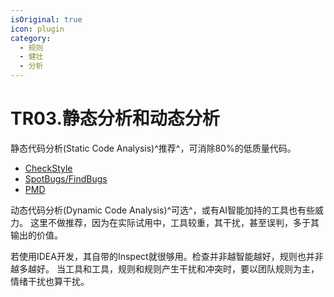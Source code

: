 ```yaml
---
isOriginal: true
icon: plugin
category:
  - 规则
  - 健壮
  - 分析
---
```


# TR03.静态分析和动态分析

静态代码分析(Static Code Analysis)^推荐^，可消除80%的低质量代码。

* [CheckStyle](https://checkstyle.org)
* [SpotBugs/FindBugs](https://spotbugs.github.io)  
* [PMD](https://pmd.github.io/)

动态代码分析(Dynamic Code Analysis)^可选^，或有AI智能加持的工具也有些威力。
这里不做推荐，因为在实际试用中，工具较重，其干扰，甚至误判，多于其输出的价值。

若使用IDEA开发，其自带的Inspect就很够用。检查并非越智能越好，规则也并非越多越好。
当工具和工具，规则和规则产生干扰和冲突时，要以团队规则为主，情绪干扰也算干扰。

